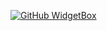 [![GitHub WidgetBox](https://github-widgetbox.vercel.app/api/profile?username=Reeperto&data=followers,repositories,stars,commits)](https://github.com/Jurredr/github-widgetbox)
